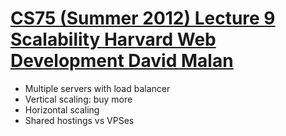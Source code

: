 # [CS75 (Summer 2012) Lecture 9 Scalability Harvard Web Development David Malan](https://www.youtube.com/watch?v=-W9F__D3oY4)

- Multiple servers with load balancer
- Vertical scaling: buy more
- Horizontal scaling
- Shared hostings vs VPSes

